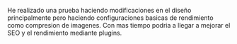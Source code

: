 He realizado una prueba haciendo modificaciones en el diseño principalmente pero haciendo configuraciones basicas de rendimiento como compresion de imagenes.
Con mas tiempo podria a llegar a mejorar el SEO y el rendimiento mediante plugins.